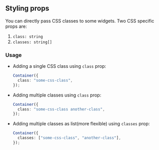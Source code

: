 ## Styling props

You can directly pass CSS classes to some widgets. Two CSS specific props are:

1. `class: string`
2. `classes: string[]`

### Usage

- Adding a single CSS class using `class` prop:

  ```typescript
  Container({
    class: "some-css-class",
  });
  ```

- Adding multiple classes using `class` prop:

  ```typescript
  Container({
    class: "some-css-class another-class",
  });
  ```

- Adding multiple classes as list(more flexible) using `classes` prop:

  ```typescript
  Container({
    classes: ["some-css-class", "another-class"],
  });
  ```
